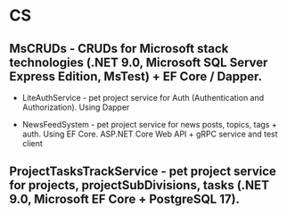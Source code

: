 # CS

## MsCRUDs - CRUDs for Microsoft stack technologies (.NET 9.0, Microsoft SQL Server Express Edition, MsTest) + EF Core / Dapper.

- LiteAuthService - pet project service for Auth (Authentication and Authorization). Using Dapper

- NewsFeedSystem - pet project service for news posts, topics, tags + auth. Using EF Core. ASP.NET Core Web API + gRPC service and test client

## ProjectTasksTrackService - pet project service for projects, projectSubDivisions, tasks (.NET 9.0, Microsoft EF Core + PostgreSQL 17).
